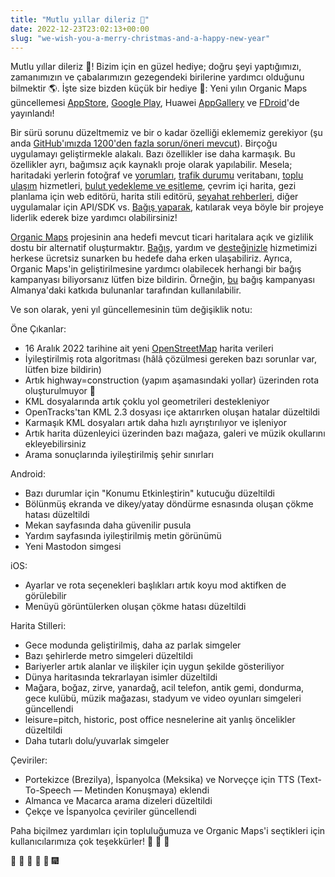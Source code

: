 ```yaml
---
title: "Mutlu yıllar dileriz 🎄"
date: 2022-12-23T23:02:13+00:00
slug: "we-wish-you-a-merry-christmas-and-a-happy-new-year"
---
```


Mutlu yıllar dileriz 🎄! Bizim için en güzel hediye; doğru şeyi yaptığımızı, zamanımızın ve çabalarımızın gezegendeki birilerine yardımcı olduğunu bilmektir 🌎. İşte size bizden küçük bir hediye 🎁: Yeni yılın Organic Maps güncellemesi [AppStore](https://apps.apple.com/app/organic-maps/id1567437057), [Google Play](https://play.google.com/store/apps/details?id=app.organicmaps), Huawei [AppGallery](https://appgallery.huawei.com/#/app/C104325611?local=en) ve [FDroid](https://f-droid.org/en/packages/app.organicmaps/)'de yayınlandı!

Bir sürü sorunu düzeltmemiz ve bir o kadar özelliği eklememiz gerekiyor (şu anda [GitHub'ımızda 1200'den fazla sorun/öneri mevcut](https://github.com/organicmaps/organicmaps/issues)). Birçoğu uygulamayı geliştirmekle alakalı. Bazı özellikler ise daha karmaşık. Bu özellikler ayrı, bağımsız açık kaynaklı proje olarak yapılabilir. Mesela; haritadaki yerlerin fotoğraf ve [yorumları](https://github.com/organicmaps/organicmaps/issues/2758), [trafik durumu](https://github.com/organicmaps/organicmaps/issues/1160) veritabanı, [toplu ulaşım](https://github.com/organicmaps/organicmaps/issues/837) hizmetleri, [bulut yedekleme ve eşitleme](https://github.com/organicmaps/organicmaps/issues/2082), çevrim içi harita, gezi planlama için web editörü, harita stili editörü, [seyahat rehberleri](https://github.com/organicmaps/organicmaps/issues/3648), diğer uygulamalar için API/SDK vs. [Bağış yaparak](https://organicmaps.app/donate/), katılarak veya böyle bir projeye liderlik ederek bize yardımcı olabilirsiniz!

[Organic Maps](https://organicmaps.app/tr) projesinin ana hedefi mevcut ticari haritalara açık ve gizlilik dostu bir alternatif oluşturmaktır. [Bağış](https://organicmaps.app/tr/donate/), yardım ve [desteğinizle](https://organicmaps.app/tr/support-us/) hizmetimizi herkese ücretsiz sunarken bu hedefe daha erken ulaşabiliriz. Ayrıca, Organic Maps'in geliştirilmesine yardımcı olabilecek herhangi bir bağış kampanyası biliyorsanız lütfen bize bildirin. Örneğin, [bu](https://prototypefund.de/) bağış kampanyası Almanya'daki katkıda bulunanlar tarafından kullanılabilir.

Ve son olarak, yeni yıl güncellemesinin tüm değişiklik notu:

Öne Çıkanlar:

- 16 Aralık 2022 tarihine ait yeni [OpenStreetMap](https://openstreetmap.org/) harita verileri
- İyileştirilmiş rota algoritması (hâlâ çözülmesi gereken bazı sorunlar var, lütfen bize bildirin)
- Artık highway=construction (yapım aşamasındaki yollar) üzerinden rota oluşturulmuyor 🙂
- KML dosyalarında artık çoklu yol geometrileri destekleniyor
- OpenTracks'tan KML 2.3 dosyası içe aktarırken oluşan hatalar düzeltildi
- Karmaşık KML dosyaları artık daha hızlı ayrıştırılıyor ve işleniyor
- Artık harita düzenleyici üzerinden bazı mağaza, galeri ve müzik okullarını ekleyebilirsiniz
- Arama sonuçlarında iyileştirilmiş şehir sınırları

Android:

- Bazı durumlar için "Konumu Etkinleştirin" kutucuğu düzeltildi
- Bölünmüş ekranda ve dikey/yatay döndürme esnasında oluşan çökme hatası düzeltildi
- Mekan sayfasında daha güvenilir pusula
- Yardım sayfasında iyileştirilmiş metin görünümü
- Yeni Mastodon simgesi

iOS:

- Ayarlar ve rota seçenekleri başlıkları artık koyu mod aktifken de görülebilir
- Menüyü görüntülerken oluşan çökme hatası düzeltildi

Harita Stilleri:

- Gece modunda geliştirilmiş, daha az parlak simgeler
- Bazı şehirlerde metro simgeleri düzeltildi
- Bariyerler artık alanlar ve ilişkiler için uygun şekilde gösteriliyor
- Dünya haritasında tekrarlayan isimler düzeltildi
- Mağara, boğaz, zirve, yanardağ, acil telefon, antik gemi, dondurma, gece kulübü, müzik mağazası, stadyum ve video oyunları simgeleri güncellendi
- leisure=pitch, historic, post office nesnelerine ait yanlış öncelikler düzeltildi
- Daha tutarlı dolu/yuvarlak simgeler

Çeviriler:

- Portekizce (Brezilya), İspanyolca (Meksika) ve Norveççe için TTS (Text-To-Speech — Metinden Konuşmaya) eklendi
- Almanca ve Macarca arama dizeleri düzeltildi
- Çekçe ve İspanyolca çeviriler güncellendi

Paha biçilmez yardımları için topluluğumuza ve Organic Maps'i seçtikleri için kullanıcılarımıza çok teşekkürler! 🙏 🙏 🙏

🎇 🎈 🎉 🎊 🎄 🎆
